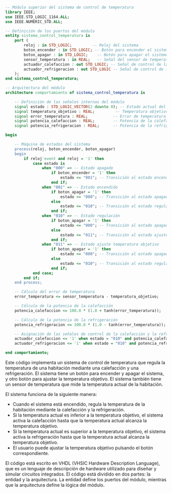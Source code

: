 ```vhdl
-- Módulo superior del sistema de control de temperatura
library IEEE;
use IEEE.STD_LOGIC_1164.ALL;
use IEEE.NUMERIC_STD.ALL;

-- Definición de los puertos del módulo
entity sistema_control_temperatura is
    port (
        reloj : in STD_LOGIC;         -- Reloj del sistema
        boton_encender : in STD_LOGIC; -- Botón para encender el sistema
        boton_apagar : in STD_LOGIC;    -- Botón para apagar el sistema
        sensor_temperatura : in REAL;   -- Señal del sensor de temperatura
        actuador_calefaccion : out STD_LOGIC; -- Señal de control de la calefacción
        actuador_refrigeracion : out STD_LOGIC -- Señal de control de la refrigeración
    );
end sistema_control_temperatura;

-- Arquitectura del módulo
architecture comportamiento of sistema_control_temperatura is

    -- Definición de las señales internas del módulo
    signal estado : STD_LOGIC_VECTOR(2 downto 0); -- Estado actual del sistema
    signal temperatura_objetivo : REAL;         -- Temperatura objetivo configurada por el usuario
    signal error_temperatura : REAL;           -- Error de temperatura actual respecto a la temperatura objetivo
    signal potencia_calefaccion : REAL;        -- Potencia de la calefacción (0-100%)
    signal potencia_refrigeracion : REAL;      -- Potencia de la refrigeración (0-100%)

begin

    -- Máquina de estados del sistema
    process(reloj, boton_encender, boton_apagar)
    begin
        if reloj'event and reloj = '1' then
            case estado is
                when "000" => -- Estado apagado
                    if boton_encender = '1' then
                        estado <= "001"; -- Transición al estado encendido
                    end if;
                when "001" => -- Estado encendido
                    if boton_apagar = '1' then
                        estado <= "000"; -- Transición al estado apagado
                    else
                        estado <= "010"; -- Transición al estado regulación
                    end if;
                when "010" => -- Estado regulación
                    if boton_apagar = '1' then
                        estado <= "000"; -- Transición al estado apagado
                    else
                        estado <= "011"; -- Transición al estado ajuste temperatura objetivo
                    end if;
                when "011" => -- Estado ajuste temperatura objetivo
                    if boton_apagar = '1' then
                        estado <= "000"; -- Transición al estado apagado
                    else
                        estado <= "010"; -- Transición al estado regulación
                    end if;
            end case;
        end if;
    end process;

    -- Cálculo del error de temperatura
    error_temperatura <= sensor_temperatura - temperatura_objetivo;

    -- Cálculo de la potencia de la calefacción
    potencia_calefaccion <= 100.0 * (1.0 + tanh(error_temperatura));

    -- Cálculo de la potencia de la refrigeración
    potencia_refrigeracion <= 100.0 * (1.0 - tanh(error_temperatura));

    -- Asignación de las señales de control de la calefacción y la refrigeración
    actuador_calefaccion <= '1' when estado = "010" and potencia_calefaccion > 0.0 else '0';
    actuador_refrigeracion <= '1' when estado = "010" and potencia_refrigeracion > 0.0 else '0';

end comportamiento;
```

Este código implementa un sistema de control de temperatura que regula la temperatura de una habitación mediante una calefacción y una refrigeración. El sistema tiene un botón para encender y apagar el sistema, y otro botón para ajustar la temperatura objetivo. El sistema también tiene un sensor de temperatura que mide la temperatura actual de la habitación.

El sistema funciona de la siguiente manera:

* Cuando el sistema está encendido, regula la temperatura de la habitación mediante la calefacción y la refrigeración.
* Si la temperatura actual es inferior a la temperatura objetivo, el sistema activa la calefacción hasta que la temperatura actual alcanza la temperatura objetivo.
* Si la temperatura actual es superior a la temperatura objetivo, el sistema activa la refrigeración hasta que la temperatura actual alcanza la temperatura objetivo.
* El usuario puede ajustar la temperatura objetivo pulsando el botón correspondiente.

El código está escrito en VHDL (VHSIC Hardware Description Language), que es un lenguaje de descripción de hardware utilizado para diseñar y simular circuitos integrados. El código está dividido en dos partes: la entidad y la arquitectura. La entidad define los puertos del módulo, mientras que la arquitectura define la lógica del módulo.